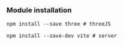 ### Module installation

```
npm install --save three # threeJS

npm install --save-dev vite # server
```